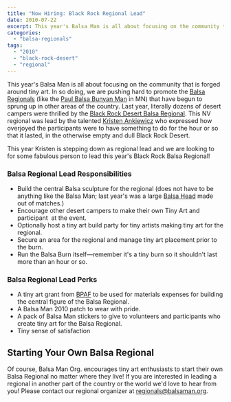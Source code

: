 ```yaml
---
title: "Now Hiring: Black Rock Regional Lead"
date: 2010-07-22
excerpt: This year's Balsa Man is all about focusing on the community that is forged around tiny art. In so doing, we are pushing hard to promote the Balsa Regionals
categories: 
  - "balsa-regionals"
tags: 
  - "2010"
  - "black-rock-desert"
  - "regional"
---
```


This year's Balsa Man is all about focusing on the community that is forged around tiny art. In so doing, we are pushing hard to promote the [Balsa Regionals](http://balsaman.org/category/balsa-regionals/) (like the [Paul Balsa Bunyan Man](http://balsaman.org/2010/02/tiny-shanty-burn-report/) in MN) that have begun to sprung up in other areas of the country. Last year, literally dozens of desert campers were thrilled by the [Black Rock Desert Balsa Regional](http://balsaman.org/2009/09/brd-balsa-regional-reports-success-fun/). This NV regional was lead by the talented [Kristen Ankiewicz](http://monsters.net/) who expressed how overjoyed the participants were to have something to do for the hour or so that it lasted, in the otherwise empty and dull Black Rock Desert.

This year Kristen is stepping down as regional lead and we are looking to for some fabulous person to lead this year's Black Rock Balsa Regional!

### Balsa Regional Lead Responsibilities

- Build the central Balsa sculpture for the regional (does not have to be anything like the Balsa Man; last year's was a large [Balsa Head](http://farm4.static.flickr.com/3510/3888959603_703583c09e.jpg) made out of matches.)
- Encourage other desert campers to make their own Tiny Art and participant  at the event.
- Optionally host a tiny art build party for tiny artists making tiny art for the regional.
- Secure an area for the regional and manage tiny art placement prior to the burn.
- Run the Balsa Burn itself—remember it's a tiny burn so it shouldn't last more than an hour or so.

### Balsa Regional Lead Perks

- A tiny art grant from [BPAF](http://balsaman.org/donate/) to be used for materials expenses for building the central figure of the Balsa Regional.
- A Balsa Man 2010 patch to wear with pride.
- A pack of Balsa Man stickers to give to volunteers and participants who create tiny art for the Balsa Regional.
- Tiny sense of satisfaction

## Starting Your Own Balsa Regional

Of course, Balsa Man Org. encourages tiny art enthusiasts to start their own Balsa Regional no matter where they live! If you are interested in leading a regional in another part of the country or the world we'd love to hear from you! Please contact our regional organizer at [regionals@balsaman.org](mailto:regionals@balsaman.org).

